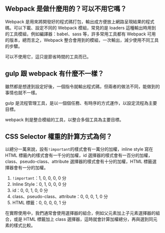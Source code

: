 ## Webpack 是做什麼用的？可以不用它嗎？
Webpack 是用來將開發好的程式碼打包，輸出成方便放上網路呈現結果的程式碼。可以下載、設定不同的 Webpack 模組，常見的是 loaders 這種輸出時用到的工具模組，例如編譯器：babel、sass 等，許多常用工具都有 Webpack 可用的版本，總而言之，Webpack 整合會用到的模組，一次輸出，減少使用不同工具的步驟。

可以不使用它，這只是節省時間的工具而已。

## gulp 跟 webpack 有什麼不一樣？
雖然都是想達到設定好後，一個指令就輸出程式碼，但兩者的做法不同，能做到的事情也就不一樣。

gulp 是流程管理工具，是以一個個任務、有時序的方式運作，以設定流程為主要目標。

webpack 則是整合模組的工具，以整合多個工具為主要目標。

## CSS Selector 權重的計算方式為何？
以總分一萬來說，設有`!important`的樣式會有一萬分的加權，inline style 寫在 HTML 標籤內的樣式會有一千分的加權，id 選擇器的樣式會有一百分的加權，class、pseudo-class、attribute 選擇器的樣式會有十分的加權，HTML 標籤選擇器會有一分的加權。

1. `!important`：1, 0, 0, 0, 0 分
2. Inline Style：0, 1, 0, 0, 0 分
3. id：0, 0, 1, 0, 0 分
4. class、pseudo-class、attribute：0, 0, 0, 1, 0 分
5. HTML 標籤：0, 0, 0, 0, 1 分

在實際使用中，我們通常會使用選擇器的組合，例如父元素加上子元素選擇器的組合，或是 HTML 標籤加上 class 選擇器，這時就會計算加權總分，再與選到同元素的樣式比較。
